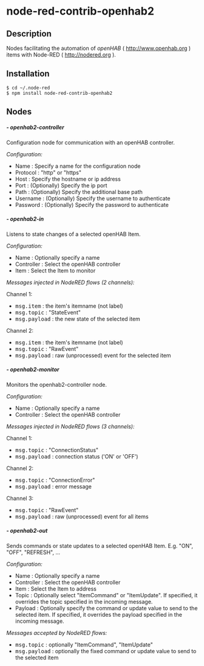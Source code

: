 # node-red-contrib-openhab2
## Description

Nodes facilitating the automation of *openHAB* ( <http://www.openhab.org> ) items with Node-RED ( <http://nodered.org> ).

## Installation

```
$ cd ~/.node-red
$ npm install node-red-contrib-openhab2
```

## Nodes

##### - openhab2-controller

Configuration node for communication with an openHAB controller.

*Configuration:*
- Name : Specify a name for the configuration node
- Protocol : "http" or "https"
- Host : Specify the hostname or ip address
- Port : (Optionally) Specify the ip port
- Path : (Optionally) Specify the additional base path
- Username : (Optionally) Specify the username to authenticate
- Password : (Optionally) Specify the password to authenticate

##### - openhab2-in

Listens to state changes of a selected openHAB Item.

*Configuration:*
- Name : Optionally specify a name
- Controller : Select the openHAB controller
- Item : Select the Item to monitor

*Messages injected in NodeRED flows (2 channels):*

Channel 1:
- <kbd>msg.item</kbd> : the item's itemname (not label)
- <kbd>msg.topic</kbd> : "StateEvent"
- <kbd>msg.payload</kbd> : the new state of the selected item

Channel 2:
- <kbd>msg.item</kbd> : the item's itemname (not label)
- <kbd>msg.topic</kbd> : "RawEvent"
- <kbd>msg.payload</kbd> :  raw (unprocessed) event for the selected item

##### - openhab2-monitor

Monitors the openhab2-controller node.

*Configuration:*
- Name : Optionally specify a name
- Controller : Select the openHAB controller

*Messages injected in NodeRED flows (3 channels):*

Channel 1:
- <kbd>msg.topic</kbd> : "ConnectionStatus"
- <kbd>msg.payload</kbd> : connection status ('ON' or 'OFF')

Channel 2:
- <kbd>msg.topic</kbd> : "ConnectionError"
- <kbd>msg.payload</kbd> : error message

Channel 3:
- <kbd>msg.topic</kbd> : "RawEvent"
- <kbd>msg.payload</kbd> :  raw (unprocessed) event for all items

##### - openhab2-out

Sends commands or state updates to a selected openHAB Item.
E.g. "ON", "OFF", "REFRESH", ... 

*Configuration:*
- Name : Optionally specify a name
- Controller : Select the openHAB controller
- Item : Select the Item to address
- Topic : Optionally select "ItemCommand" or "ItemUpdate". If specified, it overrides the topic specified in the incoming message. 
- Payload : Optionally specify the command or update value to send to the selected item. If specified, it overrides the payload specified in the incoming message.


*Messages accepted by NodeRED flows:*

- <kbd>msg.topic</kbd> :  optionally "ItemCommand", "ItemUpdate"
- <kbd>msg.payload</kbd> : optionally the fixed command or update value to send to the selected item